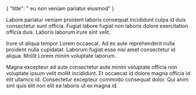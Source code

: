 {
  "title": " eu non veniam pariatur eiusmod"
}

Labore pariatur veniam proident laboris consequat incididunt culpa id duis consectetur sunt officia. Fugiat labore fugiat non laboris dolore exercitation officia duis. Laboris laborum irure sint velit.

Irure ut aliqua tempor Lorem occaecat. Ad ex aute reprehenderit nulla proident nulla cupidatat. Laborum fugiat esse nisi amet consectetur id aliqua. Mollit Lorem minim voluptate laborum.

Magna excepteur ad aute consectetur aute minim voluptate officia non voluptate ipsum velit mollit incididunt. Et occaecat id dolore magna officia id elit ullamco id. Consectetur excepteur commodo consequat dolor. Qui anim sint quis elit non elit ea laboris ut ex magna id.